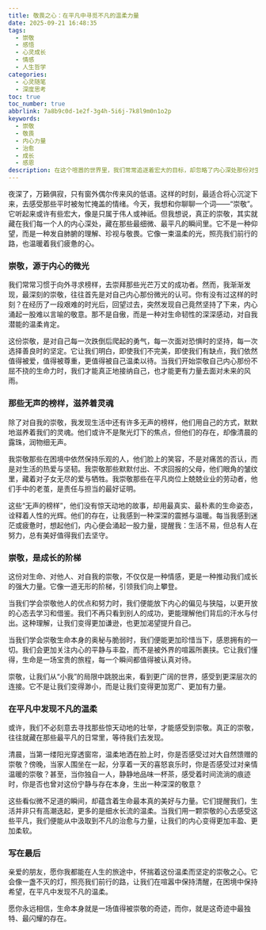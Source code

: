 ```yaml
---
title: 敬畏之心：在平凡中寻觅不凡的温柔力量
date: 2025-09-21 16:48:35
tags:
  - 崇敬
  - 感悟
  - 心灵成长
  - 情感
  - 人生哲学
categories:
  - 心灵随笔
  - 深度思考
toc: true
toc_number: true
abbrlink: 7a8b9c0d-1e2f-3g4h-5i6j-7k8l9m0n1o2p
keywords:
  - 崇敬
  - 敬畏
  - 内心力量
  - 治愈
  - 成长
  - 感恩
description: 在这个喧嚣的世界里，我们常常追逐着宏大的目标，却忽略了内心深处那份对生命、对他人、对自我的温柔崇敬。本文将带你一同探索，如何从平凡的日常中，汲取那份不凡的敬畏之心，让它成为滋养我们灵魂、指引我们前行的温暖力量。
---
```


夜深了，万籁俱寂，只有窗外偶尔传来风的低语。这样的时刻，最适合将心沉淀下来，去感受那些平时被匆忙掩盖的情绪。今天，我想和你聊聊一个词——“崇敬”。它听起来或许有些宏大，像是只属于伟人或神祇。但我想说，真正的崇敬，其实就藏在我们每一个人的内心深处，藏在那些最细微、最平凡的瞬间里。它不是一种仰望，而是一种发自肺腑的理解、珍视与敬畏。它像一束温柔的光，照亮我们前行的路，也温暖着我们疲惫的心。

### 崇敬，源于内心的微光

我们常常习惯于向外寻求榜样，去崇拜那些光芒万丈的成功者。然而，我渐渐发现，最深刻的崇敬，往往首先是对自己内心那份微光的认可。你有没有过这样的时刻？在经历了一段艰难的时光后，回望过去，突然发现自己竟然坚持了下来，内心涌起一股难以言喻的敬意。那不是自傲，而是一种对生命韧性的深深感动，对自我潜能的温柔肯定。

这份崇敬，是对自己每一次跌倒后爬起的勇气，每一次面对恐惧时的坚持，每一次选择善良时的坚定。它让我们明白，即使我们不完美，即使我们有缺点，我们依然值得被爱，值得被尊重，更值得被自己温柔以待。当我们开始崇敬自己内心那份不屈不挠的生命力时，我们才能真正地接纳自己，也才能更有力量去面对未来的风雨。

### 那些无声的榜样，滋养着灵魂

除了对自我的崇敬，我发现生活中还有许多无声的榜样，他们用自己的方式，默默地滋养着我们的灵魂。他们或许不是聚光灯下的焦点，但他们的存在，却像清晨的露珠，润物细无声。

我崇敬那些在困境中依然保持乐观的人，他们脸上的笑容，不是对痛苦的否认，而是对生活的热爱与坚韧。我崇敬那些默默付出、不求回报的父母，他们眼角的皱纹里，藏着对子女无尽的爱与牺牲。我崇敬那些在平凡岗位上兢兢业业的劳动者，他们手中的老茧，是责任与担当的最好证明。

这些“无声的榜样”，他们没有惊天动地的故事，却用最真实、最朴素的生命姿态，诠释着人性的光辉。他们的存在，让我感到一种深深的震撼与温暖。每当我感到迷茫或疲惫时，想起他们，内心便会涌起一股力量，提醒我：生活不易，但总有人在努力，总有美好值得我们去坚守。

### 崇敬，是成长的阶梯

这份对生命、对他人、对自我的崇敬，不仅仅是一种情感，更是一种推动我们成长的强大力量。它像一道无形的阶梯，引领我们向上攀登。

当我们学会崇敬他人的优点和努力时，我们便能放下内心的偏见与狭隘，以更开放的心态去学习和借鉴。我们不再只看到别人的成功，更能理解他们背后的汗水与付出。这种理解，让我们变得更加谦逊，也更加渴望提升自己。

当我们学会崇敬生命本身的奥秘与脆弱时，我们便能更加珍惜当下，感恩拥有的一切。我们会更加关注内心的平静与丰盈，而不是被外界的喧嚣所裹挟。它让我们懂得，生命是一场宝贵的旅程，每一个瞬间都值得被认真对待。

崇敬，让我们从“小我”的局限中跳脱出来，看到更广阔的世界，感受到更深层次的连接。它不是让我们变得渺小，而是让我们变得更加宽广、更加有力量。

### 在平凡中发现不凡的温柔

或许，我们不必刻意去寻找那些惊天动地的壮举，才能感受到崇敬。真正的崇敬，往往就藏在那些最平凡的日常里，等待我们去发现。

清晨，当第一缕阳光穿透窗帘，温柔地洒在脸上时，你是否感受过对大自然馈赠的崇敬？傍晚，当家人围坐在一起，分享着一天的喜怒哀乐时，你是否感受过对亲情温暖的崇敬？甚至，当你独自一人，静静地品味一杯茶，感受着时间流淌的痕迹时，你是否也曾对这份宁静与存在本身，生出一种深深的敬意？

这些看似微不足道的瞬间，却蕴含着生命最本真的美好与力量。它们提醒我们，生活并非只有高潮迭起，更多的是细水长流的温柔。当我们用一颗崇敬的心去感受这些平凡，我们便能从中汲取到不凡的治愈与力量，让我们的内心变得更加丰盈、更加柔软。

### 写在最后

亲爱的朋友，愿你我都能在人生的旅途中，怀揣着这份温柔而坚定的崇敬之心。它会像一盏不灭的灯，照亮我们前行的路，让我们在喧嚣中保持清醒，在困境中保持希望，在平凡中发现不凡的温柔。

愿你永远相信，生命本身就是一场值得被崇敬的奇迹，而你，就是这奇迹中最独特、最闪耀的存在。